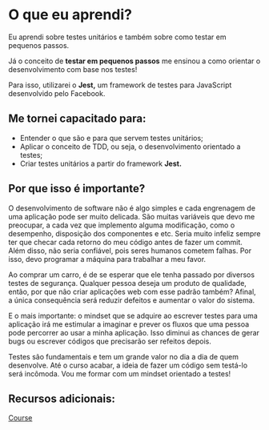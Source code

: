 # O que eu aprendi?

Eu aprendi sobre testes unitários e também sobre como testar em pequenos passos.

Já o conceito de **testar em pequenos passos** me ensinou a como orientar o desenvolvimento com base nos testes!

Para isso, utilizarei o **Jest,** um framework de testes para JavaScript desenvolvido pelo Facebook.

## Me tornei capacitado para:

- Entender o que são e para que servem testes unitários;
- Aplicar o conceito de TDD, ou seja, o desenvolvimento orientado a testes;
- Criar testes unitários a partir do framework **Jest.**

## Por que isso é importante?

O desenvolvimento de software não é algo simples e cada engrenagem de uma aplicação pode ser muito delicada. São muitas variáveis que devo me preocupar, a cada vez que implemento alguma modificação, como o desempenho, disposição dos componentes e etc. Seria muito infeliz sempre ter que checar cada retorno do meu código antes de fazer um commit. Além disso, não seria confiável, pois seres humanos cometem falhas. Por isso, devo programar a máquina para trabalhar a meu favor.

Ao comprar um carro, é de se esperar que ele tenha passado por diversos testes de segurança. Qualquer pessoa deseja um produto de qualidade, então, por que não criar aplicações web com esse padrão também? Afinal, a única consequência será reduzir defeitos e aumentar o valor do sistema.

E o mais importante: o mindset que se adquire ao escrever testes para uma aplicação irá me estimular a imaginar e prever os fluxos que uma pessoa pode percorrer ao usar a minha aplicação. Isso diminui as chances de gerar bugs ou escrever códigos que precisarão ser refeitos depois.

Testes são fundamentais e tem um grande valor no dia a dia de quem desenvolve. Até o curso acabar, a ideia de fazer um código sem testá-lo será incômoda. Vou me formar com um mindset orientado a testes!

## Recursos adicionais:

[Course](https://app.betrybe.com/course/fundamentals/introducao-a-javascript-es6-e-testes-unitarios/primeiros-passos-em-jest/eb321d06-e126-4c84-8d7e-6134973bf081/recursos-adicionais/88d58da2-6f74-432b-b8a0-0ffb3f498a92?use_case=side_bar)
